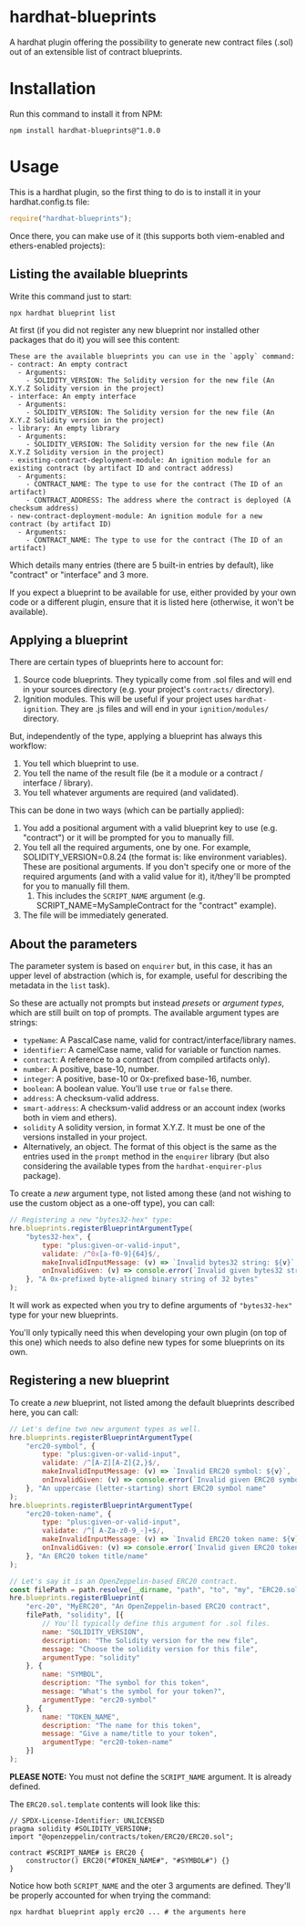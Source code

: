# hardhat-blueprints
A hardhat plugin offering the possibility to generate new contract files (.sol) out of an extensible list of contract blueprints.

# Installation
Run this command to install it from NPM:

```shell
npm install hardhat-blueprints@^1.0.0
```

# Usage
This is a hardhat plugin, so the first thing to do is to install it in your hardhat.config.ts file:

```javascript
require("hardhat-blueprints");
```

Once there, you can make use of it (this supports both viem-enabled and ethers-enabled projects):

## Listing the available blueprints

Write this command just to start:

```shell
npx hardhat blueprint list
```

At first (if you did not register any new blueprint nor installed other packages that do it) you
will see this content:

```
These are the available blueprints you can use in the `apply` command:
- contract: An empty contract
  - Arguments:
    - SOLIDITY_VERSION: The Solidity version for the new file (An X.Y.Z Solidity version in the project)
- interface: An empty interface
  - Arguments:
    - SOLIDITY_VERSION: The Solidity version for the new file (An X.Y.Z Solidity version in the project)
- library: An empty library
  - Arguments:
    - SOLIDITY_VERSION: The Solidity version for the new file (An X.Y.Z Solidity version in the project)
- existing-contract-deployment-module: An ignition module for an existing contract (by artifact ID and contract address)
  - Arguments:
    - CONTRACT_NAME: The type to use for the contract (The ID of an artifact)
    - CONTRACT_ADDRESS: The address where the contract is deployed (A checksum address)
- new-contract-deployment-module: An ignition module for a new contract (by artifact ID)
  - Arguments:
    - CONTRACT_NAME: The type to use for the contract (The ID of an artifact)
```

Which details many entries (there are 5 built-in entries by default), like "contract" or
"interface" and 3 more.

If you expect a blueprint to be available for use, either provided by your own code or a
different plugin, ensure that it is listed here (otherwise, it won't be available).

## Applying a blueprint

There are certain types of blueprints here to account for:

1. Source code blueprints. They typically come from .sol files and will end in your sources
   directory (e.g. your project's `contracts/` directory).
2. Ignition modules. This will be useful if your project uses `hardhat-ignition`. They are
   .js files and will end in your `ignition/modules/` directory.

But, independently of the type, applying a blueprint has always this workflow:

1. You tell which blueprint to use.
2. You tell the name of the result file (be it a module or a contract / interface / library).
3. You tell whatever arguments are required (and validated).

This can be done in two ways (which can be partially applied):

1. You add a positional argument with a valid blueprint key to use (e.g. "contract") or it
   will be prompted for you to manually fill.
2. You tell all the required arguments, one by one. For example, SOLIDITY_VERSION=0.8.24
   (the format is: like environment variables). These are positional arguments. If you don't
   specify one or more of the required arguments (and with a valid value for it), it/they'll
   be prompted for you to manually fill them.
   1. This includes the `SCRIPT_NAME` argument (e.g. SCRIPT_NAME=MySampleContract for the
      "contract" example).
3. The file will be immediately generated.

## About the parameters

The parameter system is based on `enquirer` but, in this case, it has an upper level of
abstraction (which is, for example, useful for describing the metadata in the `list` task).

So these are actually not prompts but instead _presets_ or _argument types_, which are still
built on top of prompts. The available argument types are strings:

- `typeName`: A PascalCase name, valid for contract/interface/library names.
- `identifier`: A camelCase name, valid for variable or function names.
- `contract`: A reference to a contract (from compiled artifacts only).
- `number`: A positive, base-10, number.
- `integer`: A positive, base-10 or 0x-prefixed base-16, number.
- `boolean`: A boolean value. You'll use `true` or `false` there.
- `address`: A checksum-valid address.
- `smart-address`: A checksum-valid address or an account index (works both in viem and ethers).
- `solidity` A solidity version, in format X.Y.Z. It must be one of the versions installed in
  your project.
- Alternatively, an object. The format of this object is the same as the entries used in the
  `prompt` method in the `enquirer` library (but also considering the available types from the
  `hardhat-enquirer-plus` package).

To create a _new_ argument type, not listed among these (and not wishing to use the custom
object as a one-off type), you can call:

```javascript
// Registering a new "bytes32-hex" type:
hre.blueprints.registerBlueprintArgumentType(
    "bytes32-hex", {
        type: "plus:given-or-valid-input",
        validate: /^0x[a-f0-9]{64}$/,
        makeInvalidInputMessage: (v) => `Invalid bytes32 string: ${v}`,
        onInvalidGiven: (v) => console.error(`Invalid given bytes32 string: ${v}`)
    }, "A 0x-prefixed byte-aligned binary string of 32 bytes"
);
```

It will work as expected when you try to define arguments of `"bytes32-hex"` type for
your new blueprints.

You'll only typically need this when developing your own plugin (on top of this one)
which needs to also define new types for some blueprints on its own.

## Registering a new blueprint

To create a _new_ blueprint, not listed among the default blueprints described here,
you can call:

```javascript
// Let's define two new argument types as well.
hre.blueprints.registerBlueprintArgumentType(
    "erc20-symbol", {
        type: "plus:given-or-valid-input",
        validate: /^[A-Z][A-Z]{2,}$/,
        makeInvalidInputMessage: (v) => `Invalid ERC20 symbol: ${v}`,
        onInvalidGiven: (v) => console.error(`Invalid given ERC20 symbol: ${v}`)
    }, "An uppercase (letter-starting) short ERC20 symbol name"
);
hre.blueprints.registerBlueprintArgumentType(
    "erc20-token-name", {
        type: "plus:given-or-valid-input",
        validate: /^[ A-Za-z0-9_-]+$/,
        makeInvalidInputMessage: (v) => `Invalid ERC20 token name: ${v}`,
        onInvalidGiven: (v) => console.error(`Invalid given ERC20 token name: ${v}`)
    }, "An ERC20 token title/name"
);

// Let's say it is an OpenZeppelin-based ERC20 contract.
const filePath = path.resolve(__dirname, "path", "to", "my", "ERC20.sol.template");
hre.blueprints.registerBlueprint(
    "erc-20", "MyERC20", "An OpenZeppelin-based ERC20 contract",
    filePath, "solidity", [{
        // You'll typically define this argument for .sol files.
        name: "SOLIDITY_VERSION",
        description: "The Solidity version for the new file",
        message: "Choose the solidity version for this file",
        argumentType: "solidity"
    }, {
        name: "SYMBOL",
        description: "The symbol for this token",
        message: "What's the symbol for your token?",
        argumentType: "erc20-symbol"
    }, {
        name: "TOKEN_NAME",
        description: "The name for this token",
        message: "Give a name/title to your token",
        argumentType: "erc20-token-name"
    }]
);
```

__PLEASE NOTE:__ You must not define the `SCRIPT_NAME` argument. It is already defined.

The `ERC20.sol.template` contents will look like this:

```solidity
// SPDX-License-Identifier: UNLICENSED
pragma solidity #SOLIDITY_VERSION#;
import "@openzeppelin/contracts/token/ERC20/ERC20.sol";

contract #SCRIPT_NAME# is ERC20 {
    constructor() ERC20("#TOKEN_NAME#", "#SYMBOL#") {}
}
```

Notice how both `SCRIPT_NAME` and the oter 3 arguments are defined. They'll be properly
accounted for when trying the command:

```shell
npx hardhat blueprint apply erc20 ... # the arguments here
```
